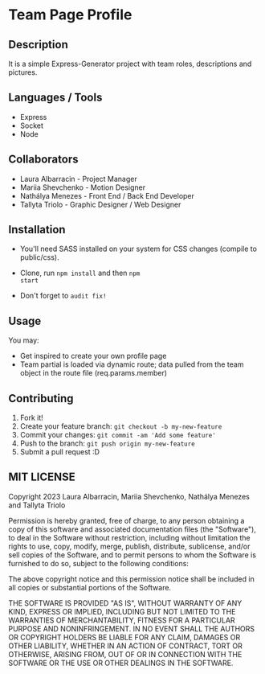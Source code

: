 # Team Page Profile

## Description 

It is a simple Express-Generator project with team roles, descriptions and pictures.

## Languages / Tools 
- Express
- Socket 
- Node

## Collaborators
- Laura Albarracin - Project Manager
- Mariia Shevchenko - Motion Designer
- Nathálya Menezes - Front End / Back End Developer
- Tallyta Triolo - Graphic Designer / Web Designer



## Installation
- You'll need SASS installed on your system for CSS changes (compile to public/css).

- Clone, run <code>npm install</code> and then <code>npm start</code>

- Don't forget to <code>audit fix!</code>


## Usage 
You may:

- Get inspired to create your own profile page
- Team partial is loaded via dynamic route; data pulled from the team object in the route file (req.params.member)

## Contributing

1. Fork it!
2. Create your feature branch: `git checkout -b my-new-feature`
3. Commit your changes: `git commit -am 'Add some feature'`
4. Push to the branch: `git push origin my-new-feature`
5. Submit a pull request :D

## MIT LICENSE 
Copyright 2023  Laura Albarracin, Mariia Shevchenko, Nathálya Menezes and Tallyta Triolo

Permission is hereby granted, free of charge, to any person obtaining a copy of this software and associated documentation files (the "Software"), to deal in the Software without restriction, including without limitation the rights to use, copy, modify, merge, publish, distribute, sublicense, and/or sell copies of the Software, and to permit persons to whom the Software is furnished to do so, subject to the following conditions:

The above copyright notice and this permission notice shall be included in all copies or substantial portions of the Software.

THE SOFTWARE IS PROVIDED "AS IS", WITHOUT WARRANTY OF ANY KIND, EXPRESS OR IMPLIED, INCLUDING BUT NOT LIMITED TO THE WARRANTIES OF MERCHANTABILITY, FITNESS FOR A PARTICULAR PURPOSE AND NONINFRINGEMENT. IN NO EVENT SHALL THE AUTHORS OR COPYRIGHT HOLDERS BE LIABLE FOR ANY CLAIM, DAMAGES OR OTHER LIABILITY, WHETHER IN AN ACTION OF CONTRACT, TORT OR OTHERWISE, ARISING FROM, OUT OF OR IN CONNECTION WITH THE SOFTWARE OR THE USE OR OTHER DEALINGS IN THE SOFTWARE.

